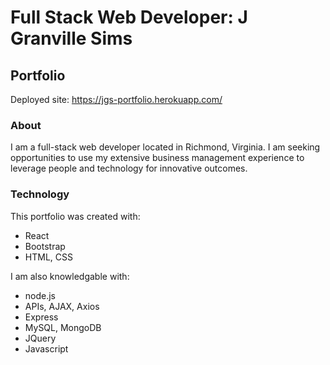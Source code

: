 # Full Stack Web Developer: J Granville Sims

## Portfolio

Deployed site: https://jgs-portfolio.herokuapp.com/

### About

I am a full-stack web developer located in Richmond, Virginia.  I am seeking opportunities to use my extensive business management experience to leverage people and technology for innovative outcomes.

### Technology

This portfolio was created with:

- React
- Bootstrap
- HTML, CSS

I am also knowledgable with:

- node.js
- APIs, AJAX, Axios
- Express
- MySQL, MongoDB
- JQuery
- Javascript


